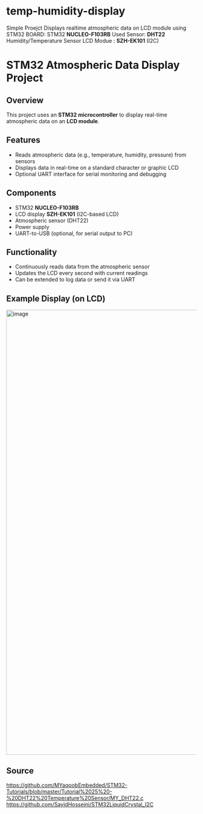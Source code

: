 # temp-humidity-display
Simple Proejct Displays realtime atmospheric data on LCD module using STM32 
BOARD: STM32 **NUCLEO-F103RB**
Used Sensor: **DHT22** Humidity/Temperature Sensor 
LCD Modue : **SZH-EK101** (I2C) 



# STM32 Atmospheric Data Display Project

## Overview

This project uses an **STM32 microcontroller** to display real-time atmospheric data on an **LCD module**.

## Features

- Reads atmospheric data (e.g., temperature, humidity, pressure) from sensors
- Displays data in real-time on a standard character or graphic LCD
- Optional UART interface for serial monitoring and debugging

## Components

- STM32 **NUCLEO-F103RB** 
- LCD display **SZH-EK101** (I2C-based LCD)
- Atmospheric sensor (DHT22)
- Power supply
- UART-to-USB (optional, for serial output to PC)

## Functionality

- Continuously reads data from the atmospheric sensor
- Updates the LCD every second with current readings
- Can be extended to log data or send it via UART

## Example Display (on LCD)
<img width="1561" height="1178" alt="image" src="https://github.com/user-attachments/assets/e93f21ca-f8ac-4d75-99bb-afbade678305" />


## Source 

https://github.com/MYaqoobEmbedded/STM32-Tutorials/blob/master/Tutorial%2025%20-%20DHT22%20Temperature%20Sensor/MY_DHT22.c
https://github.com/SayidHosseini/STM32LiquidCrystal_I2C
